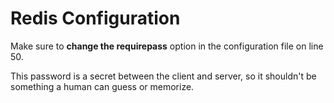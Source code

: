 # Redis Configuration

Make sure to **change the requirepass** option in the configuration file on line 50.

This password is a secret between the client and server, so it shouldn't be something a human can guess or memorize.

